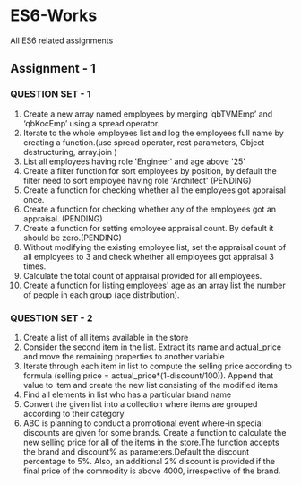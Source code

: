 # ES6-Works
All ES6 related assignments

## Assignment - 1

### QUESTION SET - 1

1. Create a new array named employees by merging ‘qbTVMEmp’ and ‘qbKocEmp’ using a spread operator.
2. Iterate to the whole employees list and log the employees full name by creating a function.(use spread operator, rest parameters, Object destructuring, array.join  )
3. List all employees having role 'Engineer' and age above '25'
4. Create a filter function for sort employees by position, by default the filter need to sort employee having role 'Architect' (PENDING)
5. Create a function for checking whether all the employees got appraisal once.
6. Create a function for checking whether any of the employees got an appraisal. (PENDING)
7. Create a function for setting employee appraisal count. By default it should be zero.(PENDING)
8. Without modifying the existing employee list, set the appraisal count of all employees to 3 and check whether all employees got appraisal 3 times.
9. Calculate the total count of appraisal provided for all employees.
10. Create a function for listing employees' age as an array list the number of people in each group (age distribution).


### QUESTION SET - 2

1. Create a list of all items available in the store
2. Consider the second item in the list. Extract its name and actual_price and move the remaining properties to another variable
3. Iterate through each item in list to compute the selling price according to formula (selling price = actual_price*(1-discount/100)). Append that value to item and create the new list consisting of the modified items
4. Find all elements in list who has a particular brand name
5. Convert the given list into a collection where items are grouped according to their category
6. ABC is planning to conduct a promotional event where-in special discounts are given for some brands. Create a function to calculate the new selling price for all of the items in the store.The function accepts the brand and discount% as parameters.Default the discount percentage to 5%. Also, an additional 2% discount is provided if the final price of the commodity is above 4000, irrespective of the brand.